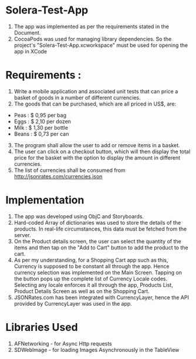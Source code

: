Solera-Test-App
=========
1. The app was implemented as per the requirements stated in the Document.
2. CocoaPods was used for managing library dependencies. So the project's "Solera-Test-App.xcworkspace" must be used for opening the app in XCode

Requirements :
=========

1. Write a mobile application and associated unit tests that can price a basket of goods in a number of different currencies.
2. The goods that can be purchased, which are all priced in US$, are:
  - Peas : $ 0,95 per bag
  - Eggs : $ 2,10 per dozen
  - Milk : $ 1,30 per bottle
  - Beans : $ 0,73 per can
3. The program shall allow the user to add or remove items in a basket.
4. The user can click on a checkout button, which will then display the total price for the basket with the option to display the amount in different currencies.
5. The list of currencies shall be consumed from http://jsonrates.com/currencies.json
  

Implementation
=========
1. The app was developed using ObjC and Storyboards. 
2. Hard-coded Array of dictionaries was used to store the details of the products. In real-life circumstances, this data must be fetched from the server.
3. On the Product details screen, the user can select the quantity of the items and then tap on the "Add to Cart" button to add the product to the cart.
4. As per my understanding, for a Shopping Cart app such as this, Currency is supposed to be constant all through the app. Hence currency selection was implemented on the Main Screen. Tapping on the button pops up the complete list of Currency Locale codes. Selecting any locale enforces it all through the app, Products List, Product Details Screen as well as on the Shopping Cart.
5. JSONRates.com has been integrated with CurrencyLayer, hence the API provided by CurrencyLayer was used in the app.

Libraries Used
=========
1. AFNetworking - for Async Http requests
2. SDWebImage   - for loading Images Asynchronously in the TableView 
